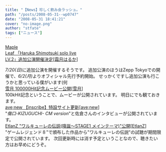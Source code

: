 ```yaml
---
title: "【News】珍しく飲み会ラッシュ。"
path: "/posts/2008-05-31--wp0747"
date: "2008-05-31 18:41:21"
cover: "no-image.png"
author: "stfate"
tags: ["ニュース"]
---
```


<style type="text/css">
<!--
p {white-space: pre-wrap};
-->
</style>

<a class="topics" href="http://shimotsukin.com/" target="_blank">Maple Leaf 「Haruka Shimotsuki solo live LV.2」追加公演開催決定</a><span class="junre">[<a href="http://shimotsukin.com/" target="_blank">霜月はるか</a>]</span>
<div class="news"><em>7/20(日)</em>に追加公演を開催するそうです。
追加公演のほうはZepp Tokyoでの開催で、<em>6/2(月)</em>よりオフィシャル先行予約開始。
せっかくですし追加公演も行こうかと思っている僕がいます(何</div>
<a class="topics" href="http://aonokioku.sakura.ne.jp/setsugetsu/" target="_blank">雪月 100000Hit記念ムービー公開</a><span class="junre">[<a href="http://aonokioku.sakura.ne.jp/setsugetsu/" target="_blank">雪月</a>]</span>
<div class="news">100kHit記念ということで、ムービーが公開されています。
明日にでも観ておきます。</div>
<a class="topics" href="http://www.avenew.jp/inscribe/pre.html" target="_blank">ave;new 【inscribe】特設サイト更新</a><span class="junre">[<a href="http://www.avenew.jp/" target="_blank">ave;new</a>]</span>
<div class="news">"<em>傷口-KIZUGUCHI- CM version</em>"と佐倉さんのインタビューが公開されています。</div>
<a class="topics" href="http://www.etlanz.com/" target="_blank">EtlanZ "ワルキューレの伝説(降誕～STAGE1 メインテーマ)"公開</a><span class="junre">[<a href="http://www.etlanz.com/" target="_blank">EtlanZ</a>]</span>
<div class="news">"ゲームレジェンド８"で頒布した作品から"ワルキューレの伝説"の試聴が期間限定で公開されています。
次回更新時には消す予定ということなので、聴きたい方はお早めにどうぞ。</div>
